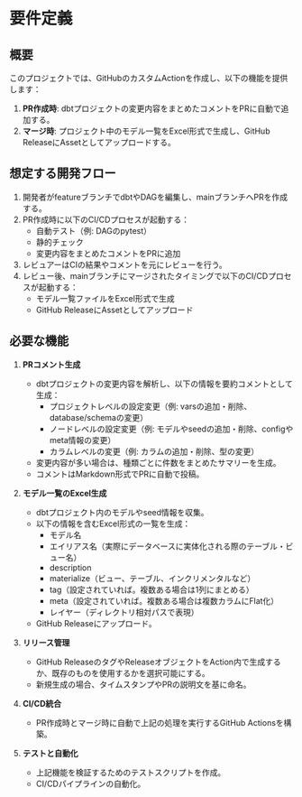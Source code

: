 # 要件定義

## 概要
このプロジェクトでは、GitHubのカスタムActionを作成し、以下の機能を提供します：
1. **PR作成時**: dbtプロジェクトの変更内容をまとめたコメントをPRに自動で追加する。
2. **マージ時**: プロジェクト中のモデル一覧をExcel形式で生成し、GitHub ReleaseにAssetとしてアップロードする。

## 想定する開発フロー
1. 開発者がfeatureブランチでdbtやDAGを編集し、mainブランチへPRを作成する。
2. PR作成時に以下のCI/CDプロセスが起動する：
   - 自動テスト（例: DAGのpytest）
   - 静的チェック
   - 変更内容をまとめたコメントをPRに追加
3. レビュアーはCIの結果やコメントを元にレビューを行う。
4. レビュー後、mainブランチにマージされたタイミングで以下のCI/CDプロセスが起動する：
   - モデル一覧ファイルをExcel形式で生成
   - GitHub ReleaseにAssetとしてアップロード

## 必要な機能
1. **PRコメント生成**
   - dbtプロジェクトの変更内容を解析し、以下の情報を要約コメントとして生成：
     - プロジェクトレベルの設定変更（例: varsの追加・削除、database/schemaの変更）
     - ノードレベルの設定変更（例: モデルやseedの追加・削除、configやmeta情報の変更）
     - カラムレベルの変更（例: カラムの追加・削除、型の変更）
   - 変更内容が多い場合は、種類ごとに件数をまとめたサマリーを生成。
   - コメントはMarkdown形式でPRに自動で投稿。

2. **モデル一覧のExcel生成**
   - dbtプロジェクト内のモデルやseed情報を収集。
   - 以下の情報を含むExcel形式の一覧を生成：
     - モデル名
     - エイリアス名（実際にデータベースに実体化される際のテーブル・ビュー名）
     - description
     - materialize（ビュー、テーブル、インクリメンタルなど）
     - tag（設定されていれば。複数ある場合は1列にまとめる）
     - meta（設定されていれば。複数ある場合は複数カラムにFlat化）
     - レイヤー（ディレクトリ相対パスで表現）
   - GitHub Releaseにアップロード。

3. **リリース管理**
   - GitHub ReleaseのタグやReleaseオブジェクトをAction内で生成するか、既存のものを使用するかを選択可能にする。
   - 新規生成の場合、タイムスタンプやPRの説明文を基に命名。

4. **CI/CD統合**
   - PR作成時とマージ時に自動で上記の処理を実行するGitHub Actionsを構築。

5. **テストと自動化**
   - 上記機能を検証するためのテストスクリプトを作成。
   - CI/CDパイプラインの自動化。